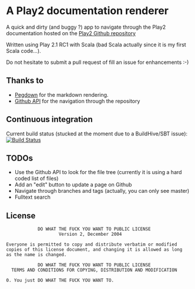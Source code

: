 A Play2 documentation renderer
=====================================

A quick and dirty (and buggy ?) app to navigate through the Play2 documentation hosted on the [Play2 Github repository](https://github.com/playframework/Play20/tree/master/documentation/manual)

Written using Play 2.1 RC1 with Scala (bad Scala actually since it is my first Scala code...).

Do not hesitate to submit a pull request of fill an issue for enhancements :-)

## Thanks to

* [Pegdown](https://github.com/sirthias/pegdown/) for the markdown rendering.
* [Github API](http://developer.github.com/) for the navigation through the repository

## Continuous integration

Current build status (stucked at the moment due to a BuildHive/SBT issue): [![Build Status](https://buildhive.cloudbees.com/job/ndeverge/job/play2-docs-renderer/badge/icon)](https://buildhive.cloudbees.com/job/ndeverge/job/play2-docs-renderer/)

## TODOs

* Use the Github API to look for the file tree (<ouch>currently it is using a hard coded list of files</ouch>)
* Add an "edit" button to update a page on Github
* Navigate through branches and tags (actually, you can only see master)
* Fulltext search

## License

                DO WHAT THE FUCK YOU WANT TO PUBLIC LICENSE
                        Version 2, December 2004

    Everyone is permitted to copy and distribute verbatim or modified
    copies of this license document, and changing it is allowed as long
    as the name is changed.

                DO WHAT THE FUCK YOU WANT TO PUBLIC LICENSE
      TERMS AND CONDITIONS FOR COPYING, DISTRIBUTION AND MODIFICATION

    0. You just DO WHAT THE FUCK YOU WANT TO.